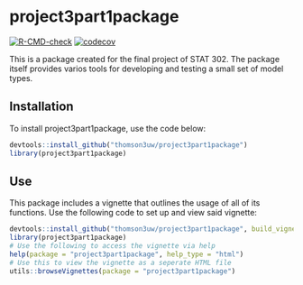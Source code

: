 
# project3part1package

<!-- badges: start -->
[![R-CMD-check](https://github.com/thomson3uw/project3part1package/workflows/R-CMD-check/badge.svg)](https://github.com/thomson3uw/project3part1package/actions)
[![codecov](https://codecov.io/gh/thomson3uw/project3part1package/branch/master/graph/badge.svg)](https://codecov.io/gh/thomson3uw/project3part1package)
<!-- badges: end -->

This is a package created for the final project of STAT 302. The package itself provides varios tools for developing and testing a small set of model types.

## Installation

To install project3part1package, use the code below:

``` r
devtools::install_github("thomson3uw/project3part1package")
library(project3part1package)
```

## Use

This package includes a vignette that outlines the usage of all of its functions. Use the following code to set up and view said vignette: 

``` r
devtools::install_github("thomson3uw/project3part1package", build_vignette = TRUE, build_opts = c(), force = TRUE)
library(project3part1package)
# Use the following to access the vignette via help
help(package = "project3part1package", help_type = "html")
# Use this to view the vignette as a seperate HTML file
utils::browseVignettes(package = "project3part1package")
```

